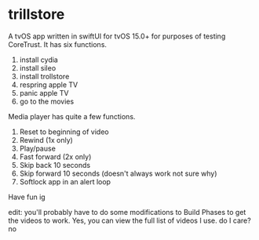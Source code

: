 # trillstore
A tvOS app written in swiftUI for tvOS 15.0+ for purposes of testing CoreTrust. It has six functions.
1. install cydia
2. install sileo
3. install trollstore
4. respring apple TV
5. panic apple TV
6. go to the movies

Media player has quite a few functions.
1. Reset to beginning of video
2. Rewind (1x only)
3. Play/pause
4. Fast forward (2x only)
5. Skip back 10 seconds
6. Skip forward 10 seconds (doesn't always work not sure why)
7. Softlock app in an alert loop

Have fun ig

edit: you'll probably have to do some modifications to Build Phases to get the videos to work. Yes, you can view the full list of videos I use. do I care? no
